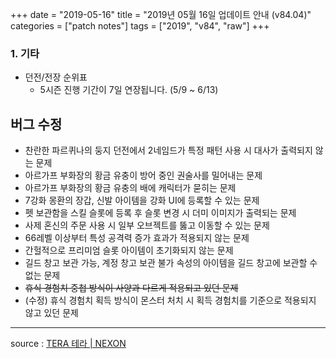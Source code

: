 +++
date = "2019-05-16"
title = "2019년 05월 16일 업데이트 안내 (v84.04)"
categories = ["patch notes"]
tags = ["2019", "v84", "raw"]
+++

### 1. 기타
- 던전/전장 순위표
  - 5시즌 진행 기간이 7일 연장됩니다. (5/9 ~ 6/13)

## 버그 수정

- 찬란한 파르퀴나의 둥지 던전에서 2네임드가 특정 패턴 사용 시 대사가 출력되지 않는 문제
- 아르가프 부화장의 황금 유충이 방어 중인 권술사를 밀어내는 문제
- 아르가프 부화장의 황금 유충의 배에 캐릭터가 묻히는 문제
- 7강화 몽환의 장갑, 신발 아이템을 강화 UI에 등록할 수 있는 문제
- 펫 보관함을 스킬 슬롯에 등록 후 슬롯 변경 시 더미 이미지가 출력되는 문제
- 사제 혼신의 주문 사용 시 일부 오브젝트를 뚫고 이동할 수 있는 문제
- 66레벨 이상부터 특성 공격력 증가 효과가 적용되지 않는 문제
- 간헐적으로 프리미엄 슬롯 아이템이 초기화되지 않는 문제
- 길드 창고 보관 가능, 계정 창고 보관 불가 속성의 아이템을 길드 창고에 보관할 수 없는 문제
- ~~휴식 경험치 중첩 방식이 사양과 다르게 적용되고 있던 문제~~
- (수정) 휴식 경험치 획득 방식이 몬스터 처치 시 획득 경험치를 기준으로 적용되지 않고 있던 문제

----

source : [TERA 테라 | NEXON](http://tera.nexon.com/news/update/view.aspx?n4articlesn=393)
